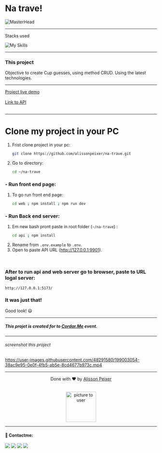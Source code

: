 # Na trave!

![MasterHead](https://media.discordapp.net/attachments/902734948270759937/1022928123932713110/Frame_1.png)

---

Stacks used<br>

![My Skills](https://skillicons.dev/icons?i=react,nodejs,tailwindcss,typescript)

---
### This project

Objective to create Cup guesses, using method CRUD. Using the latest technologies.

---
[Project live demo](https://na-trave.vercel.app/)
<br><br>
[Link to API](https://github.com/alissonpeixer/na-trave-api)
<br><br>

---
# Clone my project in your PC

1. Frist clone project in your pc:
    ```bash
    git clone https://github.com/alissonpeixer/na-trave.git
    ```
2.  Go to directory:
    ```bash
    cd ~/na-trave
    ```
### - Run front end page:
1.  To go run front end page:
    ```bash
    cd web ; npm install ; npm run dev
    ```
### - Run Back end server:
1.  Em new bash pront paste in root folder (``~/na-trave``) :
    ```bash
    cd api ; npm install
    ```
2. Rename from `.env.example` to `.env`.
3. Open to paste API URL (http://127.0.0.1:9901).

</br>

### After to run api and web server go to browser, paste to URL logal server:
    http://127.0.0.1:5173/

### It was just that!
Good look! 😃

---

##### This projet is created for to [Cordar.Me](https://codar.me/) event.
---
###### screenshot this project
<!-- ![image]() -->


https://user-images.githubusercontent.com/48291580/199003054-38ac9e95-0e0f-4fb5-ab5e-8cd4677b973c.mp4



---


<p align="center">
    <span class="copyright">Done with ❤️ by <a href="https://github.com/alissonpeixer">Alisson Peixer</a></span>
    <br><br><br>
   <img src="https://avatars.githubusercontent.com/u/48291580" width="100px" alt="picture to user">
</p>


---

#### 📨 Contactme:
[<img src="https://img.shields.io/badge/website-%234285F4.svg?&style=for-the-badge&logo=safari&logoColor=white" />](https://alissonpeixer.github.io)
[<img src="https://img.shields.io/badge/alizof%236011-%237289DA.svg?&style=for-the-badge&logo=discord&logoColor=white" />](https://discord.com/)
[<img src="https://img.shields.io/badge/telegram-%232CA5E0.svg?&style=for-the-badge&logo=telegram&logoColor=white" />](https://t.me/alissonpeixer)
[<img src="https://img.shields.io/badge/mail-%23D14836.svg?&style=for-the-badge&logo=gmail&logoColor=white" />](mailto:alissonpeixer4@gmail.com)



